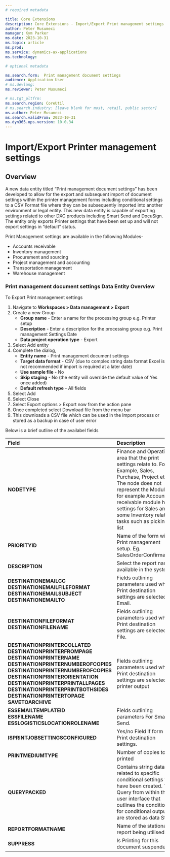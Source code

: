 ```yaml
---
# required metadata

title: Core Extensions
description: Core Extensions - Import/Export Print management settings
author: Peter Musumeci
manager: Kym Parker
ms.date: 2023-10-31
ms.topic: article
ms.prod: 
ms.service: dynamics-ax-applications
ms.technology: 

# optional metadata

ms.search.form:  Print management document settings
audience: Application User
# ms.devlang: 
ms.reviewer: Peter Musumeci

# ms.tgt_pltfrm: 
ms.search.region: CoreUtil
# ms.search.industry: [leave blank for most, retail, public sector]
ms.author: Peter Musumeci
ms.search.validFrom: 2023-10-31
ms.dyn365.ops.version: 10.0.34
---
```


# Import/Export Printer management settings

## Overview

A new data entity titled “Print management document settings” has been developed to allow for the export and subsequent import of document settings within the printer management forms including conditional settings to a CSV Format file where they can be subsequently imported into another environment or legal entity.  This new data entity is capable of exporting settings related to other DXC products including Smart Send and DocuSign.   The entity only exports Printer settings that have been set up and will not export settings in “default” status.

Print Management settings are available in the following Modules-<br>
* Accounts receivable
* Inventory management
* Procurement and sourcing
* Project management and accounting
* Transportation management
* Warehouse management


### Print management document settings Data Entity Overview

To Export Print management settings 
1. Navigate to **Workspaces > Data management > Export**
2. Create a new Group
    * **Group name** - Enter a name for the processing group e.g. Printer setup
    * **Description**	- Enter a description for the processing group e.g. Print management Settings Date 
    * **Data project operation type**	- Export
3.	Select Add entity
4.	Complete the dialog, 
    * **Entity name**	- Print management document settings
    * **Target data format** - CSV (due to complex string data format Excel is not recommended if import is required at a later date)
    * **Use sample file**	- No
    * **Skip staging** - No (the entity will override the default value of Yes once added)
    * **Default refresh type** - All fields
5.	Select Add
7.	Select Close
8.	Select Export options > Export now from the action pane
9.	Once completed  select Download file from the menu bar
10.	This downloads a CSV file which can  be used in the Import process or stored as a backup in case of user error

Below is a brief outline of the availabel fields 

|  **Field**  | **Description** | 
|:---|:---|     
|  **NODETYPE**  | Finance and Operation area that the print settings relate to.  For Example, Sales, Purchase, Project etc. <br> The node does not represent the Module, for example Accounts receivable module holds settings for Sales and some Inventory related tasks such as picking list |   
|  **PRIORITYID**  | Name of the form within Print management setup.  Eg. SalesOrderConfirmation. |  
|  **DESCRIPTION**  | Select the report name available in the system. |  
|  **DESTINATIONEMAILCC** <br>  **DESTINATIONEMAILFILEFORMAT** <br> **DESTINATIONEMAILSUBJECT** <br> **DESTINATIONEMAILTO** <br> | Fields outlining parameters used when Print destination settings are selected for Email. |  
|  **DESTINATIONFILEFORMAT** <br>  **DESTINATIONFILENAME**  | Fields outlining parameters used when Print destination settings are selected for File. |  
|  **DESTINATIONPRINTERCOLLATED** <br>  **DESTINATIONPRINTERFROMPAGE** <br> **DESTINATIONPRINTERNAME** <br> **DESTINATIONPRINTERNUMBEROFCOPIES** <br> **DESTINATIONPRINTERNUMBEROFCOPIES** <br>**DESTINATIONPRINTERORIENTATION** <br> **DESTINATIONPRINTERPRINTALLPAGES** <br>**DESTINATIONPRINTERPRINTBOTHSIDES** <br>**DESTINATIONPRINTERTOPAGE** <br> **SAVETOARCHIVE** <br>| Fields outlining parameters used when Print destination settings are selected for printer output | 
|  **ESSEMAILTEMPLATEID** <br>  **ESSFILENAME** <br> **ESSLOGISTICSLOCATIONROLENAME** <br>  | Fields outlining parameters For Smart Send. |  
|  **ISPRINTJOBSETTINGSCONFIGURED**  | Yes/no Field if form has Print destination settings. |  
|  **PRINTMEDIUMTYPE**  | Number of copies to be printed  |  
|  **QUERYPACKED**  | Contains string data related to specific conditional settings that have been created.  The Query from within the user interface that outlines the conditions for conditional outputs are stored as data String   |  
|  **REPORTFORMATNAME**  | Name of the stationary report being utilised   |  
|  **SUPPRESS**  | Is Printing for this document suspended   |  
